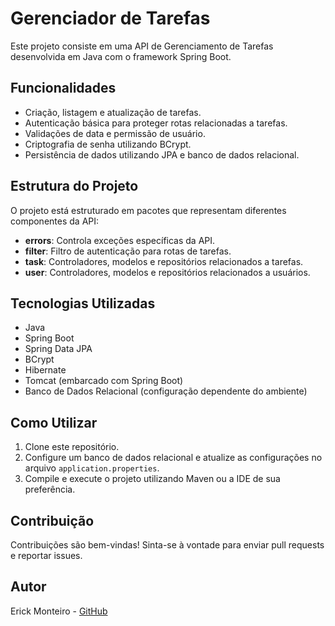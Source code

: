 <!DOCTYPE html>
<html lang="pt-br">
<head>
    <meta charset="UTF-8">
    <meta name="viewport" content="width=device-width, initial-scale=1.0">
</head>
<body>
    <h1>Gerenciador de Tarefas</h1>
    <p>Este projeto consiste em uma API de Gerenciamento de Tarefas desenvolvida em Java com o framework Spring Boot.</p>
    
   <h2>Funcionalidades</h2>
    <ul>
        <li>Criação, listagem e atualização de tarefas.</li>
        <li>Autenticação básica para proteger rotas relacionadas a tarefas.</li>
        <li>Validações de data e permissão de usuário.</li>
        <li>Criptografia de senha utilizando BCrypt.</li>
        <li>Persistência de dados utilizando JPA e banco de dados relacional.</li>
    </ul>
    
   <h2>Estrutura do Projeto</h2>
    <p>O projeto está estruturado em pacotes que representam diferentes componentes da API:</p>
    <ul>
        <li><strong>errors</strong>: Controla exceções específicas da API.</li>
        <li><strong>filter</strong>: Filtro de autenticação para rotas de tarefas.</li>
        <li><strong>task</strong>: Controladores, modelos e repositórios relacionados a tarefas.</li>
        <li><strong>user</strong>: Controladores, modelos e repositórios relacionados a usuários.</li>
    </ul>
    
   <h2>Tecnologias Utilizadas</h2>
    <ul>
        <li>Java</li>
        <li>Spring Boot</li>
        <li>Spring Data JPA</li>
        <li>BCrypt</li>
        <li>Hibernate</li>
        <li>Tomcat (embarcado com Spring Boot)</li>
        <li>Banco de Dados Relacional (configuração dependente do ambiente)</li>
    </ul>
    
   <h2>Como Utilizar</h2>
    <ol>
        <li>Clone este repositório.</li>
        <li>Configure um banco de dados relacional e atualize as configurações no arquivo <code>application.properties</code>.</li>
        <li>Compile e execute o projeto utilizando Maven ou a IDE de sua preferência.</li>
    </ol>
    
   <h2>Contribuição</h2>
    <p>Contribuições são bem-vindas! Sinta-se à vontade para enviar pull requests e reportar issues.</p>
    
  <h2>Autor</h2>
    <p>Erick Monteiro - <a href="https://github.com/ErickMonteiroMDK">GitHub</a></p>
</body>
</html>

